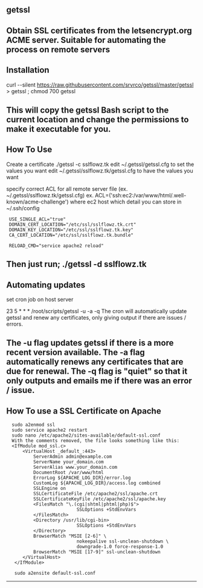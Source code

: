 getssl
---------------------------------------
Obtain SSL certificates from the letsencrypt.org ACME server. Suitable for automating the process on remote servers
-----------------------------------------------------------------------------------------------------


Installation
-----------------------------------------------------------------------------------------------------
curl --silent https://raw.githubusercontent.com/srvrco/getssl/master/getssl > getssl ; chmod 700 getssl

This will copy the getssl Bash script to the current location and change the permissions to make it executable for you.
-----------------------------------------------------------------------------------------------------




How To Use
------------------------------------------------------------------------------------------------------
Create a certificate
  ./getssl -c sslflowz.tk
edit ~/.getssl/getssl.cfg to set the values you want
edit ~/.getssl/sslflowz.tk/getssl.cfg to have the values you want

specify correct ACL for all remote server file (ex. ~/.getssl/sslflowz.tk/getssl.cfg)
ex. ACL=('ssh:ec2:/var/www/html/.well-known/acme-challenge')
         where ec2 host which detail you can store in ~/.ssh/config

     USE_SINGLE_ACL="true"
     DOMAIN_CERT_LOCATION="/etc/ssl/sslflowz.tk.crt"
     DOMAIN_KEY_LOCATION="/etc/ssl/sslflowz.tk.key"
     CA_CERT_LOCATION="/etc/ssl/sslflowz.tk.bundle"

     RELOAD_CMD="service apache2 reload"


Then just run;
  ./getssl -d sslflowz.tk
------------------------------------------------------------------------------------------------------





Automating updates
------------------------------------------------------------------------------------------------------
set cron job on host server

23  5 * * * /root/scripts/getssl -u -a -q
The cron will automatically update getssl and renew any certificates, only giving output if there are issues / errors.

The -u flag updates getssl if there is a more recent version available.
The -a flag automatically renews any certificates that are due for renewal.
The -q flag is "quiet" so that it only outputs and emails me if there was an error / issue.
--------------------------------------------------------------------------------------------------------




How To use a SSL Certificate on Apache
--------------------------------------------------------------------------------------------------------
      sudo a2enmod ssl
      sudo service apache2 restart
      sudo nano /etc/apache2/sites-available/default-ssl.conf
      With the comments removed, the file looks something like this:
      <IfModule mod_ssl.c>
          <VirtualHost _default_:443>
              ServerAdmin admin@example.com
              ServerName your_domain.com
              ServerAlias www.your_domain.com
              DocumentRoot /var/www/html
              ErrorLog ${APACHE_LOG_DIR}/error.log
              CustomLog ${APACHE_LOG_DIR}/access.log combined
              SSLEngine on
              SSLCertificateFile /etc/apache2/ssl/apache.crt
              SSLCertificateKeyFile /etc/apache2/ssl/apache.key
              <FilesMatch "\.(cgi|shtml|phtml|php)$">
                              SSLOptions +StdEnvVars
              </FilesMatch>
              <Directory /usr/lib/cgi-bin>
                              SSLOptions +StdEnvVars
              </Directory>
              BrowserMatch "MSIE [2-6]" \
                              nokeepalive ssl-unclean-shutdown \
                              downgrade-1.0 force-response-1.0
              BrowserMatch "MSIE [17-9]" ssl-unclean-shutdown
          </VirtualHost>
       </IfModule>

       sudo a2ensite default-ssl.conf
--------------------------------------------------------------------------------------------------------

